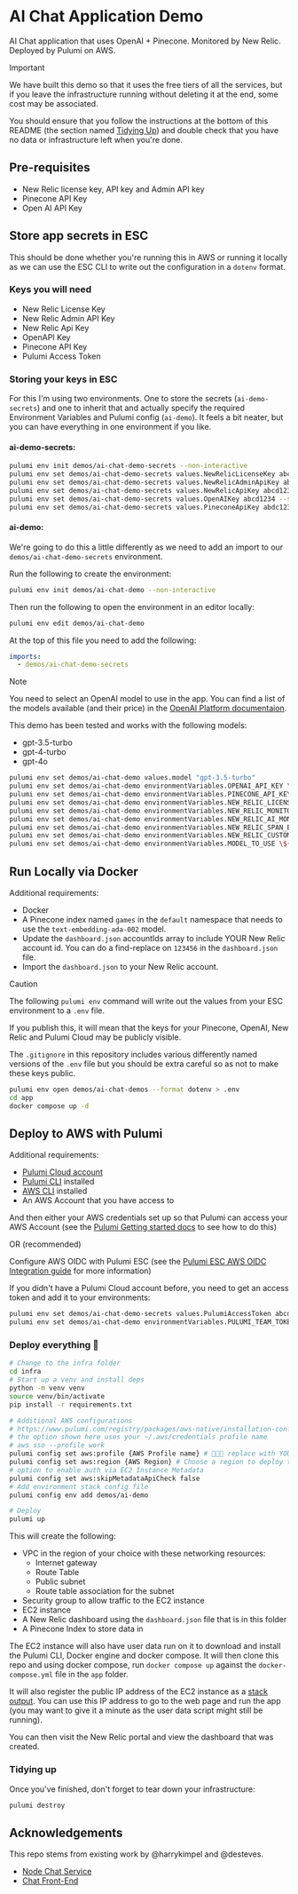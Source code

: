 # AI Chat Application Demo

AI Chat application that uses OpenAI + Pinecone. Monitored by New Relic. Deployed by Pulumi on AWS.

> [!IMPORTANT]
> We have built this demo so that it uses the free tiers of all the services, but if you leave the infrastructure running without deleting it at the end, some cost may be associated.
>
> You should ensure that you follow the instructions at the bottom of this README (the section named [Tidying Up](#tidying-up)) and double check that you have no data or infrastructure left when you're done.

## Pre-requisites

- New Relic license key, API key and Admin API key
- Pinecone API Key
- Open AI API Key

## Store app secrets in ESC

This should be done whether you're running this in AWS or running it locally as we can use the ESC CLI to write out the configuration in a `dotenv` format.

### Keys you will need

- New Relic License Key
- New Relic Admin API Key
- New Relic Api Key
- OpenAPI Key
- Pinecone API Key
- Pulumi Access Token

### Storing your keys in ESC

For this I'm using two environments. One to store the secrets (`ai-demo-secrets`) and one to inherit that and actually specify the required Environment Variables and Pulumi config (`ai-demo`). It feels a bit neater, but you can have everything in one environment if you like.

#### ai-demo-secrets:

```bash
pulumi env init demos/ai-chat-demo-secrets --non-interactive
pulumi env set demos/ai-chat-demo-secrets values.NewRelicLicenseKey abcd1234 --secret
pulumi env set demos/ai-chat-demo-secrets values.NewRelicAdminApiKey abcd1234 --secret
pulumi env set demos/ai-chat-demo-secrets values.NewRelicApiKey abcd1234 --secret
pulumi env set demos/ai-chat-demo-secrets values.OpenAIKey abcd1234 --secret
pulumi env set demos/ai-chat-demo-secrets values.PineconeApiKey abdc1234 --secret
```

#### ai-demo:

We're going to do this a little differently as we need to add an import to our `demos/ai-chat-demo-secrets` environment.

Run the following to create the environment:

```bash
pulumi env init demos/ai-chat-demo --non-interactive
```

Then run the following to open the environment in an editor locally:

```bash
pulumi env edit demos/ai-chat-demo
```

At the top of this file you need to add the following:

```yaml
imports:
  - demos/ai-chat-demo-secrets
```

> [!NOTE]
> You need to select an OpenAI model to use in the app. You can find a list of the models available (and their price) in the [OpenAI Platform documentaion](https://platform.openai.com/docs/models#models-overview).
>
> This demo has been tested and works with the following models:
>
> - gpt-3.5-turbo
> - gpt-4-turbo
> - gpt-4o

```bash
pulumi env set demos/ai-chat-demo values.model "gpt-3.5-turbo"
pulumi env set demos/ai-chat-demo environmentVariables.OPENAI_API_KEY \${OpenApiKey}
pulumi env set demos/ai-chat-demo environmentVariables.PINECONE_API_KEY \${PineconeApiKey}
pulumi env set demos/ai-chat-demo environmentVariables.NEW_RELIC_LICENSE_KEY \${NewRelicLicenseKey}
pulumi env set demos/ai-chat-demo environmentVariables.NEW_RELIC_MONITORING_ENABLED true
pulumi env set demos/ai-chat-demo environmentVariables.NEW_RELIC_AI_MONITORING_ENABLED true
pulumi env set demos/ai-chat-demo environmentVariables.NEW_RELIC_SPAN_EVENTS_MAX_SAMPLES_STORED 10000
pulumi env set demos/ai-chat-demo environmentVariables.NEW_RELIC_CUSTOM_INSIGHTS_MAX_SAMPLES_STORED 100000
pulumi env set demos/ai-chat-demo environmentVariables.MODEL_TO_USE \${model}
```

## Run Locally via Docker

Additional requirements:

- Docker
- A Pinecone index named `games` in the `default` namespace that needs to use the `text-embedding-ada-002` model.
- Update the `dashboard.json` accountIds array to include YOUR New Relic account id. You can do a find-replace on `123456` in the `dashboard.json` file.
- Import the `dashboard.json` to your New Relic account.

> [!CAUTION]
> The following `pulumi env` command will write out the values from your ESC environment to a `.env` file.
>
> If you publish this, it will mean that the keys for your Pinecone, OpenAI, New Relic and Pulumi Cloud may be publicly visible.
>
> The `.gitignore` in this repository includes various differently named versions of the `.env` file but you should be extra careful so as not to make these keys public.

```bash
pulumi env open demos/ai-chat-demos --format dotenv > .env
cd app
docker compose up -d
```

## Deploy to AWS with Pulumi

Additional requirements:

- [Pulumi Cloud account](https://app.pulumi.com/)
- [Pulumi CLI](https://www.pulumi.com/docs/install/) installed
- [AWS CLI](https://docs.aws.amazon.com/cli/latest/userguide/getting-started-install.html) installed
- An AWS Account that you have access to

And then either your AWS credentials set up so that Pulumi can access your AWS Account (see the [Pulumi Getting started docs](https://www.pulumi.com/docs/iac/get-started/aws/begin/#configure-pulumi-to-access-your-aws-account) to see how to do this)

OR (recommended)

Configure AWS OIDC with Pulumi ESC (see the [Pulumi ESC AWS OIDC Integration guide](https://www.pulumi.com/docs/esc/integrations/dynamic-login-credentials/aws-login/) for more information)

If you didn't have a Pulumi Cloud account before, you need to get an access token and add it to your environments:

```bash
pulumi env set demos/ai-chat-demo-secrets values.PulumiAccessToken abcd1234 --secret
pulumi env set demos/ai-chat-demo environmentVariables.PULUMI_TEAM_TOKEN_EC2_ESC \${PulumiAccessToken}
```

### Deploy everything 🚀

```bash
# Change to the infra folder
cd infra
# Start up a venv and install deps
python -m venv venv
source venv/bin/activate
pip install -r requirements.txt

# Additional AWS configurations
# https://www.pulumi.com/registry/packages/aws-native/installation-configuration/
# the option shown here uses your ~/.aws/credentials profile name
# aws sso --profile work
pulumi config set aws:profile {AWS Profile name} # 🚨🚨🚨 replace with YOUR profile name
pulumi config set aws:region {AWS Region} # Choose a region to deploy to
# option to enable auth via EC2 Instance Metadata
pulumi config set aws:skipMetadataApiCheck false
# Add environment stack config file
pulumi config env add demos/ai-demo

# Deploy
pulumi up
```

This will create the following:

- VPC in the region of your choice with these networking resources:
  - Internet gateway
  - Route Table
  - Public subnet
  - Route table association for the subnet
- Security group to allow traffic to the EC2 instance
- EC2 instance
- A New Relic dashboard using the `dashboard.json` file that is in this folder
- A Pinecone Index to store data in

The EC2 instance will also have user data run on it to download and install the Pulumi CLI, Docker engine and docker compose. It will then clone this repo and using docker compose, run `docker compose up` against the `docker-compose.yml` file in the `app` folder.

It will also register the public IP address of the EC2 instance as a [stack output](https://www.pulumi.com/docs/iac/concepts/stacks/#outputs). You can use this IP address to go to the web page and run the app (you may want to give it a minute as the user data script might still be running).

You can then visit the New Relic portal and view the dashboard that was created.

### Tidying up

Once you've finished, don't forget to tear down your infrastructure:

```bash
pulumi destroy
```

## Acknowledgements

This repo stems from existing work by @harrykimpel and @desteves.

- [Node Chat Service](https://github.com/harrykimpel/node-chat-service)
- [Chat Front-End](https://github.com/harrykimpel/python-flask-openai/tree/main/chat-frontend)

